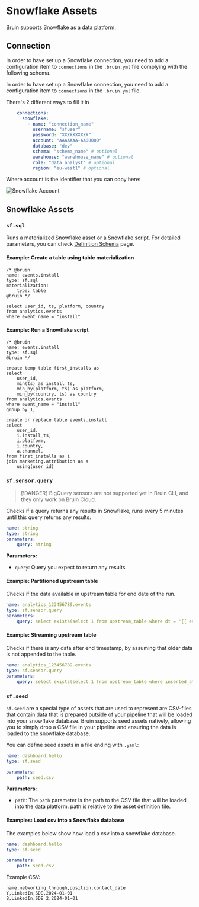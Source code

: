 # Snowflake Assets

Bruin supports Snowflake as a data platform. 

## Connection
In order to have set up a Snowflake connection, you need to add a configuration item to `connections` in the `.bruin.yml` file complying with the following schema.

In order to have set up a Snowflake connection, you need to add a configuration item to `connections` in the `.bruin.yml` file.

There's 2 different ways to fill it in

```yaml
    connections:
      snowflake:
        - name: "connection_name"
          username: "sfuser"
          password: "XXXXXXXXXX"
          account: "AAAAAAA-AA00000"
          database: "dev"
          schema: "schema_name" # optional
          warehouse: "warehouse_name" # optional
          role: "data_analyst" # optional
          region: "eu-west1" # optional
```

Where account is the identifier that you can copy here:

![Snowflake Account](/snowflake.png)



## Snowflake Assets

### `sf.sql`
Runs a materialized Snowflake asset or a Snowflake script. For detailed parameters, you can check [Definition Schema](../assets/definition-schema.md) page.


#### Example: Create a table using table materialization
```bruin-sql
/* @bruin
name: events.install
type: sf.sql
materialization:
    type: table
@bruin */

select user_id, ts, platform, country
from analytics.events
where event_name = "install"
```

#### Example: Run a Snowflake script
```bruin-sql
/* @bruin
name: events.install
type: sf.sql
@bruin */

create temp table first_installs as
select 
    user_id, 
    min(ts) as install_ts,
    min_by(platform, ts) as platform,
    min_by(country, ts) as country
from analytics.events
where event_name = "install"
group by 1;

create or replace table events.install
select
    user_id, 
    i.install_ts,
    i.platform, 
    i.country,
    a.channel,
from first_installs as i
join marketing.attribution as a
    using(user_id)
```

### `sf.sensor.query`

> [!DANGER]
> BigQuery sensors are not supported yet in Bruin CLI, and they only work on Bruin Cloud.

Checks if a query returns any results in Snowflake, runs every 5 minutes until this query returns any results.

```yaml
name: string
type: string
parameters:
    query: string
```

**Parameters:**
- `query`: Query you expect to return any results

#### Example: Partitioned upstream table
Checks if the data available in upstream table for end date of the run.
```yaml
name: analytics_123456789.events
type: sf.sensor.query
parameters:
    query: select exists(select 1 from upstream_table where dt = "{{ end_date }}"
```

#### Example: Streaming upstream table
Checks if there is any data after end timestamp, by assuming that older data is not appended to the table.
```yaml
name: analytics_123456789.events
type: sf.sensor.query
parameters:
    query: select exists(select 1 from upstream_table where inserted_at > "{{ end_timestamp }}"
```

### `sf.seed`
`sf.seed` are a special type of assets that are used to represent are CSV-files that contain data that is prepared outside of your pipeline that will be loaded into your snowflake database. Bruin supports seed assets natively, allowing you to simply drop a CSV file in your pipeline and ensuring the data is loaded to the snowflake database.

You can define seed assets in a file ending with `.yaml`:
```yaml
name: dashboard.hello
type: sf.seed

parameters:
    path: seed.csv
```

**Parameters**:
- `path`:  The `path` parameter is the path to the CSV file that will be loaded into the data platform. path is relative to the asset definition file.


####  Examples: Load csv into a Snowflake database

The examples below show how load a csv into a snowflake database.
```yaml
name: dashboard.hello
type: sf.seed

parameters:
    path: seed.csv
```

Example CSV:

```csv
name,networking_through,position,contact_date
Y,LinkedIn,SDE,2024-01-01
B,LinkedIn,SDE 2,2024-01-01
```
